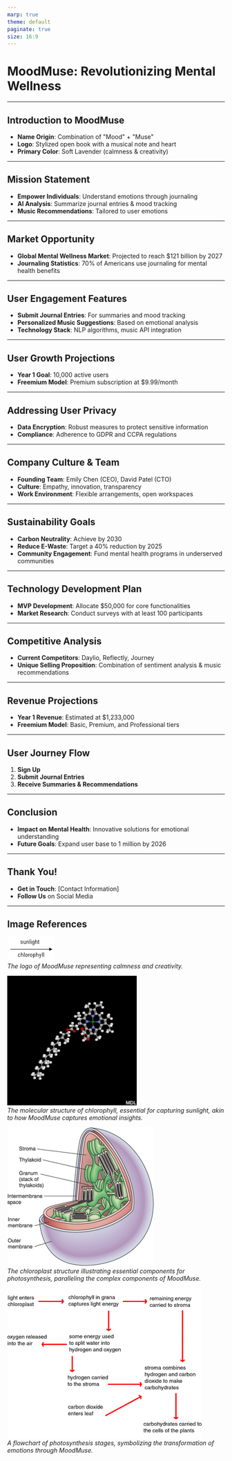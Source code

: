 ```yaml
---
marp: true
theme: default
paginate: true
size: 16:9
---
```


# MoodMuse: Revolutionizing Mental Wellness

---

## Introduction to MoodMuse
- **Name Origin**: Combination of "Mood" + "Muse"
- **Logo**: Stylized open book with a musical note and heart
- **Primary Color**: Soft Lavender (calmness & creativity)

---

## Mission Statement
- **Empower Individuals**: Understand emotions through journaling
- **AI Analysis**: Summarize journal entries & mood tracking
- **Music Recommendations**: Tailored to user emotions

---

## Market Opportunity
- **Global Mental Wellness Market**: Projected to reach $121 billion by 2027
- **Journaling Statistics**: 70% of Americans use journaling for mental health benefits

---

## User Engagement Features
- **Submit Journal Entries**: For summaries and mood tracking
- **Personalized Music Suggestions**: Based on emotional analysis
- **Technology Stack**: NLP algorithms, music API integration

---

## User Growth Projections
- **Year 1 Goal**: 10,000 active users
- **Freemium Model**: Premium subscription at $9.99/month

---

## Addressing User Privacy
- **Data Encryption**: Robust measures to protect sensitive information
- **Compliance**: Adherence to GDPR and CCPA regulations

---

## Company Culture & Team
- **Founding Team**: Emily Chen (CEO), David Patel (CTO)
- **Culture**: Empathy, innovation, transparency
- **Work Environment**: Flexible arrangements, open workspaces

---

## Sustainability Goals
- **Carbon Neutrality**: Achieve by 2030
- **Reduce E-Waste**: Target a 40% reduction by 2025
- **Community Engagement**: Fund mental health programs in underserved communities

---

## Technology Development Plan
- **MVP Development**: Allocate $50,000 for core functionalities
- **Market Research**: Conduct surveys with at least 100 participants

---

## Competitive Analysis
- **Current Competitors**: Daylio, Reflectly, Journey
- **Unique Selling Proposition**: Combination of sentiment analysis & music recommendations

---

## Revenue Projections
- **Year 1 Revenue**: Estimated at $1,233,000
- **Freemium Model**: Basic, Premium, and Professional tiers

---

## User Journey Flow
1. **Sign Up**
2. **Submit Journal Entries**
3. **Receive Summaries & Recommendations**

---

## Conclusion
- **Impact on Mental Health**: Innovative solutions for emotional understanding
- **Future Goals**: Expand user base to 1 million by 2026

---

## Thank You!
- **Get in Touch**: [Contact Information]
- **Follow Us** on Social Media

---

## Image References
![MoodMuse Logo](extracted_images/input1/image_ec8ec45199aeabacec1c80e377965b4d.png)  
*The logo of MoodMuse representing calmness and creativity.*  

![Chlorophyll Structure](extracted_images/input1/image_b0f14f2b2aa083f88a890e1e5c9ee60b.png)  
*The molecular structure of chlorophyll, essential for capturing sunlight, akin to how MoodMuse captures emotional insights.*  

![Chloroplast Structure](extracted_images/input1/image_d37fafe635706085c3edd5c21c2bd8a2.jpeg)  
*The chloroplast structure illustrating essential components for photosynthesis, paralleling the complex components of MoodMuse.*  

![Photosynthesis Diagram](extracted_images/input1/image_c4e33f69a01a53d4cc7a7684a1a5b4c6.png)  
*A flowchart of photosynthesis stages, symbolizing the transformation of emotions through MoodMuse.*  

